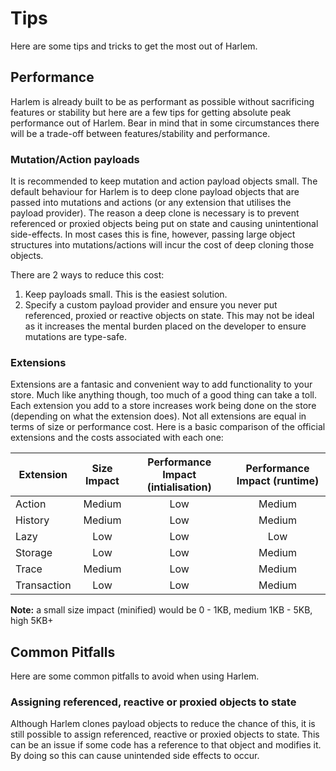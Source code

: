 # Tips

Here are some tips and tricks to get the most out of Harlem.

## Performance

Harlem is already built to be as performant as possible without sacrificing features or stability but here are a few tips for getting absolute peak performance out of Harlem. Bear in mind that in some circumstances there will be a trade-off between features/stability and performance.

### Mutation/Action payloads

It is recommended to keep mutation and action payload objects small. The default behaviour for Harlem is to deep clone payload objects that are passed into mutations and actions (or any extension that utilises the payload provider). The reason a deep clone is necessary is to prevent referenced or proxied objects being put on state and causing unintentional side-effects. In most cases this is fine, however, passing large object structures into mutations/actions will incur the cost of deep cloning those objects.

There are 2 ways to reduce this cost:

1. Keep payloads small. This is the easiest solution.
2. Specify a custom payload provider and ensure you never put referenced, proxied or reactive objects on state. This may not be ideal as it increases the mental burden placed on the developer to ensure mutations are type-safe.

### Extensions
Extensions are a fantasic and convenient way to add functionality to your store. Much like anything though, too much of a good thing can take a toll. Each extension you add to a store increases work being done on the store (depending on what the extension does). Not all extensions are equal in terms of size or performance cost. Here is a basic comparison of the official extensions and the costs associated with each one:

| Extension | Size Impact | Performance Impact (intialisation) | Performance Impact (runtime) |
| --------- | :---------: | :--------------------------------: | :--------------------------: |
| Action | Medium | Low | Medium |
| History | Medium | Low | Medium |
| Lazy | Low | Low | Low |
| Storage | Low | Low | Medium |
| Trace | Medium | Low | Medium |
| Transaction | Low | Low | Medium |

**Note:** a small size impact (minified) would be 0 - 1KB, medium 1KB - 5KB, high 5KB+ 

## Common Pitfalls

Here are some common pitfalls to avoid when using Harlem.

### Assigning referenced, reactive or proxied objects to state

Although Harlem clones payload objects to reduce the chance of this, it is still possible to assign referenced, reactive or proxied objects to state. This can be an issue if some code has a reference to that object and modifies it. By doing so this can cause unintended side effects to occur.
